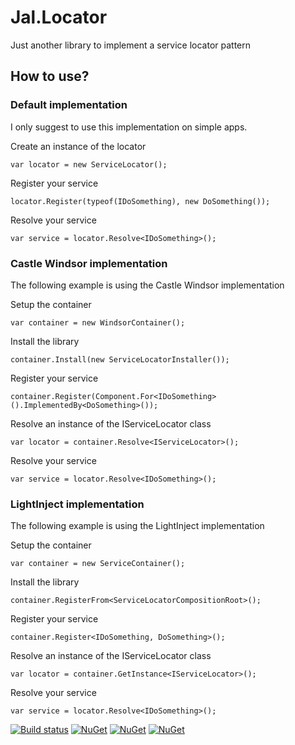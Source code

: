 # Jal.Locator
Just another library to implement a service locator pattern

## How to use?

### Default implementation

I only suggest to use this implementation on simple apps.

Create an instance of the locator

    var locator = new ServiceLocator();

Register your service

    locator.Register(typeof(IDoSomething), new DoSomething());
    
Resolve your service

    var service = locator.Resolve<IDoSomething>();

### Castle Windsor implementation

The following example is using the Castle Windsor implementation

Setup the container

    var container = new WindsorContainer();
	
Install the library

    container.Install(new ServiceLocatorInstaller());
	
Register your service

	container.Register(Component.For<IDoSomething>().ImplementedBy<DoSomething>());
				
Resolve an instance of the IServiceLocator class

    var locator = container.Resolve<IServiceLocator>();
	
Resolve your service

    var service = locator.Resolve<IDoSomething>();

### LightInject implementation

The following example is using the LightInject implementation

Setup the container

    var container = new ServiceContainer();
	
Install the library

    container.RegisterFrom<ServiceLocatorCompositionRoot>();
	
Register your service

	container.Register<IDoSomething, DoSomething>();
				
Resolve an instance of the IServiceLocator class

    var locator = container.GetInstance<IServiceLocator>();
	
Resolve your service

    var service = locator.Resolve<IDoSomething>();

[![Build status](https://ci.appveyor.com/api/projects/status/9iysp7cav79otj2n?svg=true)](https://ci.appveyor.com/project/raulnq/jal-locator)
[![NuGet](https://img.shields.io/nuget/v/Jal.Locator.svg)](https://www.nuget.org/packages/Jal.Locator) 
[![NuGet](https://img.shields.io/nuget/v/Jal.Locator.CastleWindsor.svg)](https://www.nuget.org/packages/Jal.Locator.CastleWindsor)
[![NuGet](https://img.shields.io/nuget/v/Jal.Locator.LightInject.svg)](https://www.nuget.org/packages/Jal.Locator.LightInject)